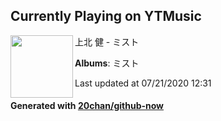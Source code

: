 ## Currently Playing on YTMusic

[<img align="left" width="100" src="https://lh3.googleusercontent.com/3Qiq_9MIKJQ0PwdyB0kh1S0zyquFYNiDWYeeLVAL_-SqDXreTvADG_hZvPd2h1tlGdmMsX2yG0zf89vYAw">](https://music.youtube.com/channel/UCSiSpxjEegde82yrh3FXqUw)

上北 健 - ミスト

**Albums**: ミスト

Last updated at 07/21/2020 12:31

#### Generated with [20chan/github-now](https://github.com/20chan/github-now)


<!--
**20chan/20chan** is a ✨ _special_ ✨ repository because its `README.md` (this file) appears on your GitHub profile.

Here are some ideas to get you started:

- 🔭 I’m currently working on ...
- 🌱 I’m currently learning ...
- 👯 I’m looking to collaborate on ...
- 🤔 I’m looking for help with ...
- 💬 Ask me about ...
- 📫 How to reach me: ...
- 😄 Pronouns: ...
- ⚡ Fun fact: ...
-->
